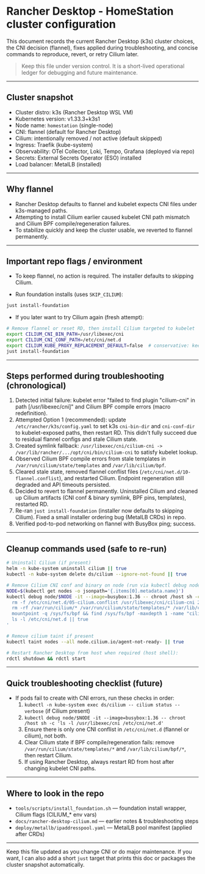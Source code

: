 # Rancher Desktop - HomeStation cluster configuration

This document records the current Rancher Desktop (k3s) cluster choices, the CNI decision (flannel), fixes applied during troubleshooting, and concise commands to reproduce, revert, or retry Cilium later.

> Keep this file under version control. It is a short-lived operational ledger for debugging and future maintenance.

---

## Cluster snapshot

- Cluster distro: k3s (Rancher Desktop WSL VM)
- Kubernetes version: v1.33.3+k3s1
- Node name: `homestation` (single-node)
- CNI: flannel (default for Rancher Desktop)
- Cilium: intentionally removed / not active (default skipped)
- Ingress: Traefik (kube-system)
- Observability: OTel Collector, Loki, Tempo, Grafana (deployed via repo)
- Secrets: External Secrets Operator (ESO) installed
- Load balancer: MetalLB (installed)

---

## Why flannel

- Rancher Desktop defaults to flannel and kubelet expects CNI files under k3s-managed paths.
- Attempting to install Cilium earlier caused kubelet CNI path mismatch and Cilium BPF compile/regeneration failures.
- To stabilize quickly and keep the cluster usable, we reverted to flannel permanently.

---

## Important repo flags / environment

- To keep flannel, no action is required. The installer defaults to skipping Cilium.

- Run foundation installs (uses `SKIP_CILIUM`):

```bash
just install-foundation
```

- If you later want to try Cilium again (fresh attempt):

```bash
# Remove flannel or reset RD, then install Cilium targeted to kubelet
export CILIUM_CNI_BIN_PATH=/usr/libexec/cni
export CILIUM_CNI_CONF_PATH=/etc/cni/net.d
export CILIUM_KUBE_PROXY_REPLACEMENT_DEFAULT=false  # conservative: keep kube-proxy
just install-foundation
```

---

## Steps performed during troubleshooting (chronological)

1. Detected initial failure: kubelet error "failed to find plugin \"cilium-cni\" in path [/usr/libexec/cni]" and Cilium BPF compile errors (macro redefinition).
2. Attempted Option 1 (recommended): update `/etc/rancher/k3s/config.yaml` to set k3s `cni-bin-dir` and `cni-conf-dir` to kubelet-exposed paths, then restart RD. This didn't fully succeed due to residual flannel configs and stale Cilium state.
3. Created symlink fallback: `/usr/libexec/cni/cilium-cni -> /var/lib/rancher/.../opt/cni/bin/cilium-cni` to satisfy kubelet lookup.
4. Observed Cilium BPF compile errors from stale templates in `/var/run/cilium/state/templates` and `/var/lib/cilium/bpf`.
5. Cleared stale state, removed flannel conflist files (`/etc/cni/net.d/10-flannel.conflist`), and restarted Cilium. Endpoint regeneration still degraded and API timeouts persisted.
6. Decided to revert to flannel permanently. Uninstalled Cilium and cleaned up Cilium artifacts (CNI conf & binary symlink, BPF pins, templates), restarted RD.
7. Re-ran `just install-foundation` (installer now defaults to skipping Cilium). Fixed a small installer ordering bug (MetalLB CRDs) in repo.
8. Verified pod-to-pod networking on flannel with BusyBox ping; success.

---

## Cleanup commands used (safe to re-run)

```bash
# Uninstall Cilium (if present)
helm -n kube-system uninstall cilium || true
kubectl -n kube-system delete ds/cilium --ignore-not-found || true

# Remove Cilium CNI conf and binary on node (run via kubectl debug node/... chroot /host)
NODE=$(kubectl get nodes -o jsonpath='{.items[0].metadata.name}')
kubectl debug node/$NODE -it --image=busybox:1.36 -- chroot /host sh -c '
  rm -f /etc/cni/net.d/05-cilium.conflist /usr/libexec/cni/cilium-cni 2>/dev/null || true
  rm -rf /var/run/cilium/* /var/run/cilium/state/templates/* /var/lib/cilium/bpf/* 2>/dev/null || true
  mountpoint -q /sys/fs/bpf && find /sys/fs/bpf -maxdepth 1 -name "cilium*" -exec rm -rf {} + 2>/dev/null || true
  ls -l /etc/cni/net.d || true
'

# Remove cilium taint if present
kubectl taint nodes --all node.cilium.io/agent-not-ready- || true

# Restart Rancher Desktop from host when required (host shell):
rdctl shutdown && rdctl start
```

---

## Quick troubleshooting checklist (future)

- If pods fail to create with CNI errors, run these checks in order:
  1. `kubectl -n kube-system exec ds/cilium -- cilium status --verbose` (if Cilium present)
  2. `kubectl debug node/$NODE -it --image=busybox:1.36 -- chroot /host sh -c 'ls -l /usr/libexec/cni /etc/cni/net.d'`
  3. Ensure there is only one CNI conflist in `/etc/cni/net.d` (flannel or cilium), not both.
  4. Clear Cilium state if BPF compile/regeneration fails: remove `/var/run/cilium/state/templates/*` and `/var/lib/cilium/bpf/*`, then restart Cilium.
  5. If using Rancher Desktop, always restart RD from host after changing kubelet CNI paths.

---

## Where to look in the repo

- `tools/scripts/install_foundation.sh` — foundation install wrapper, Cilium flags (CILIUM_* env vars)
- `docs/rancher-desktop-cilium.md` — earlier notes & troubleshooting steps
- `deploy/metallb/ipaddresspool.yaml` — MetalLB pool manifest (applied after CRDs)

---

Keep this file updated as you change CNI or do major maintenance. If you want, I can also add a short `just` target that prints this doc or packages the cluster snapshot automatically.
